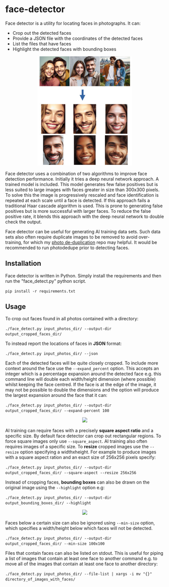 # face-detector

Face detector is a utility for locating faces in photographs. It can:
- Crop out the detected faces
- Provide a JSON file with the coordinates of the detected faces
- List the files that have faces
- Highlight the detected faces with bounding boxes

<p align="center"><img src="docs/FaceCropping.jpg" width="300" /></p>


Face detector uses a combination of two algorithms to improve face detection performance. Initially it tries a deep neural network approach. A trained model is included. This model generates few false positives but is less suited to large images with faces greater in size than 300x300 pixels. To solve this the image is progressively rescaled and face identification is repeated at each scale until a face is detected. If this approach fails a traditional Haar cascade algorithm is used. This is prone to generating false positives but is more successful with larger faces. To reduce the false positive rate, it blends this approach with the deep neural network to double check the output.

Face detector can be useful for generating AI training data sets. Such data sets also often require duplicate images to be removed to avoid over-training, for which my [photo de-duplication](https://github.com/InexplicableMagic/photodedupe) repo may helpful. It would be recommended to run photodedupe prior to detecting faces.

## Installation

Face detector is written in Python. Simply install the requirements and then run the "face_detect.py" python script.

```pip install -r requirements.txt```

## Usage

To crop out faces found in all photos contained with a directory:

```./face_detect.py input_photos_dir/ --output-dir output_cropped_faces_dir/```

To instead report the locations of faces in **JSON** format:

```./face_detect.py input_photos_dir/ --json```

Each of the detected faces will be quite closely cropped. To include more context around the face use the ```--expand_percent``` option. This accepts an integer which is a percentage expansion around the detected face e.g. this command line will double each width/height dimension (where possible) whilst keeping the face centred. If the face is at the edge of the image, it may not be possible to double the dimensions and the option will produce the largest expansion around the face that it can:

```./face_detect.py input_photos_dir/ --output-dir output_cropped_faces_dir/ --expand-percent 100```

<p align="center"><img src="docs/expand-percent-example.jpg" width="300" /></p>

AI training can require faces with a precisely **square aspect ratio** and a specific size. By default face detector can crop out rectangular regions. To force square images only use ```--square_aspect```. AI training also often requires images of a specific size. To **resize** cropped images use the ```--resize``` option specifying a widthxheight. For example to produce images with a square aspect ration and an exact size of 256x256 pixels specify:

```./face_detect.py input_photos_dir/ --output-dir output_cropped_faces_dir/ --square-aspect --resize 256x256```

Instead of cropping faces, **bounding boxes** can also be drawn on the original image using the ```--highlight``` option e.g:

```./face_detect.py input_photos_dir/ --output-dir output_bounding_boxes_dir/ --highlight```

<p align="center"><img src="docs/bounding-boxes.jpg" width="300" /></p>

Faces below a certain size can also be ignored using ```--min-size``` option, which specifies a width/height below which faces will not be detected.

```./face_detect.py input_photos_dir/ --output-dir output_cropped_faces_dir/ --min-size 100x100```

Files that contain faces can also be listed on stdout. This is useful for piping a list of images that contain at least one face to another command e.g. to move all of the images that contain at least one face to another directory:

```./face_detect.py input_photos_dir/ --file-list | xargs -i mv "{}" directory_of_images_with_faces/```
